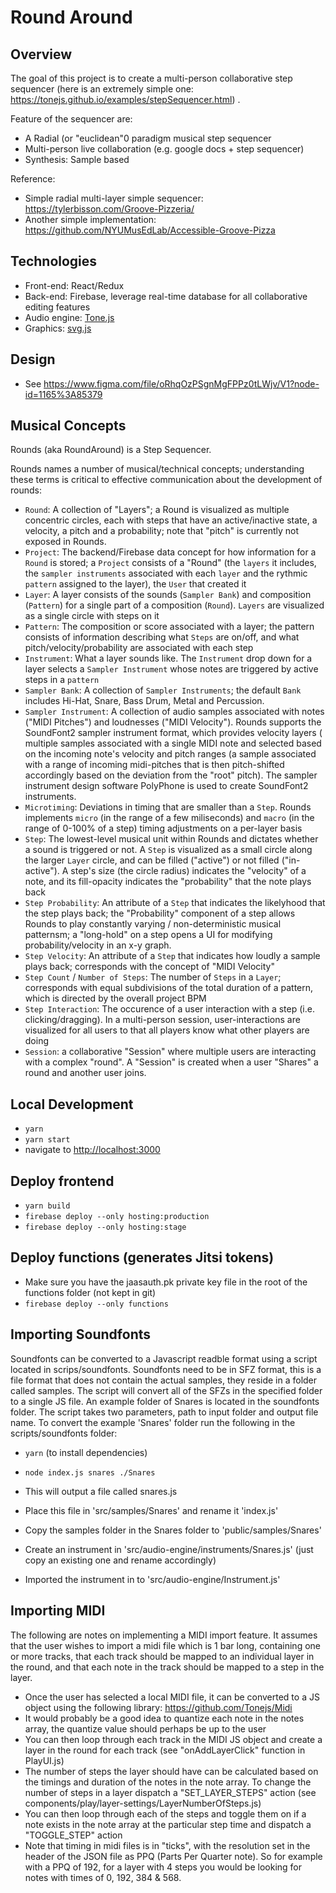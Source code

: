 # Round Around

## Overview

The goal of this project is to create a multi-person collaborative step sequencer (here is an extremely simple one: https://tonejs.github.io/examples/stepSequencer.html) .

Feature of the sequencer are:

- A Radial (or "euclidean"0 paradigm musical step sequencer
- Multi-person live collaboration (e.g. google docs + step sequencer)
- Synthesis: Sample based

Reference:

- Simple radial multi-layer simple sequencer: https://tylerbisson.com/Groove-Pizzeria/
- Another simple implementation: https://github.com/NYUMusEdLab/Accessible-Groove-Pizza

## Technologies

- Front-end: React/Redux 
- Back-end: Firebase, leverage real-time database for all collaborative editing features
- Audio engine: [Tone.js](https://tonejs.github.io/#:~:text=js-,Tone.,of%20the%20Web%20Audio%20API.)
- Graphics: [svg.js](https://svgjs.com/docs/3.0/)

## Design
- See https://www.figma.com/file/oRhqOzPSgnMgFPPz0tLWjv/V1?node-id=1165%3A85379 


## Musical Concepts

Rounds (aka RoundAround) is a Step Sequencer.

Rounds names a number of musical/technical concepts; understanding these terms is critical to effective communication about the development of rounds:

- `Round`: A collection of "Layers"; a Round is visualized as multiple concentric circles, each with steps that have an active/inactive state, a velocity, a pitch and a probability; note that "pitch" is currently not exposed in Rounds.
- `Project`: The backend/Firebase data concept for how information for a `Round` is stored; a `Project` consists of a "Round" (the `layers` it includes, the `sampler instruments` associated with each `layer` and the rythmic `pattern` assigned to the layer), the `User` that created it
- `Layer`: A layer consists of the sounds (`Sampler Bank`) and composition (`Pattern`) for a single part of a composition (`Round`). `Layers` are visualized as a single circle with steps on it
- `Pattern`: The composition or score associated with a layer; the pattern consists of information describing what `Steps` are on/off, and what pitch/velocity/probability are associated with each step
- `Instrument`: What a layer sounds like. The `Instrument` drop down for a layer selects a `Sampler Instrument` whose notes are triggered by active steps in a `pattern`
- `Sampler Bank`: A collection of `Sampler Instruments`; the default `Bank` includes Hi-Hat, Snare, Bass Drum, Metal and Percussion.
- `Sampler Instrument`: A collection of audio samples associated with notes ("MIDI Pitches") and loudnesses ("MIDI Velocity"). Rounds supports the SoundFont2 sampler instrument format, which provides velocity layers ( multiple samples associated with a single MIDI note and selected based on the incoming note's velocity and pitch ranges (a sample associated with a range of incoming midi-pitches that is then pitch-shifted accordingly based on the deviation from the "root" pitch). The sampler instrument design software PolyPhone is used to create SoundFont2 instruments.
- `Microtiming`: Deviations in timing that are smaller than a `Step`. Rounds implements `micro` (in the range of a few miliseconds) and `macro` (in the range of 0-100% of a step) timing adjustments on a per-layer basis
- `Step`: The lowest-level musical unit within Rounds and dictates whether a sound is triggered or not. A `Step` is visualized as a small circle along the larger `Layer` circle, and can be filled ("active") or not filled ("in-active"). A step's size (the circle radius) indicates the "velocity" of a note, and its fill-opacity indicates the "probability" that the note plays back
- `Step Probability`: An attribute of a `Step` that indicates the likelyhood that the step plays back; the "Probability" component of a step allows Rounds to play constantly varying / non-deterministic musical patternsm; a "long-hold" on a step opens a UI for modifying probability/velocity in an x-y graph.
- `Step Velocity`: An attribute of a `Step` that indicates how loudly a sample plays back; corresponds with the concept of "MIDI Velocity"
- `Step Count` / `Number of Steps`: The number of `Steps` in a `Layer`; corresponds with equal subdivisions of the total duration of a pattern, which is directed by the overall project BPM
- `Step Interaction`: The occurence of a user interaction with a step (i.e. clicking/dragging). In a multi-person session, user-interactions are visualized for all users to that all players know what other players are doing
- `Session`: a collaborative "Session" where multiple users are interacting with a complex "round". A "Session" is created when a user "Shares" a round and another user joins.

## Local Development

- `yarn`
- `yarn start`
- navigate to [http://localhost:3000](http://localhost:3000)

## Deploy frontend
-  `yarn build`
-  `firebase deploy --only hosting:production`
-  `firebase deploy --only hosting:stage`

## Deploy functions (generates Jitsi tokens)

- Make sure you have the jaasauth.pk private key file in the root of the functions folder (not kept in git)
- `firebase deploy --only functions`

## Importing Soundfonts

Soundfonts can be converted to a Javascript readble format using a script located in scrips/soundfonts. Soundfonts need to be in SFZ format, this is a file format that does not contain the actual samples, they reside in a folder called samples. The script will convert all of the SFZs in the specified folder to a single JS file. An example folder of Snares is located in the soundfonts folder. The script takes two parameters, path to input folder and output file name. To convert the example 'Snares' folder run the following in the scripts/soundfonts folder:

- `yarn` (to install dependencies)
- `node index.js snares ./Snares`

- This will output a file called snares.js
- Place this file in 'src/samples/Snares' and rename it 'index.js'
- Copy the samples folder in the Snares folder to 'public/samples/Snares'
- Create an instrument in 'src/audio-engine/instruments/Snares.js' (just copy an existing one and rename accordingly)
- Imported the instrument in to 'src/audio-engine/Instrument.js'

## Importing MIDI

The following are notes on implementing a MIDI import feature. It assumes that the user wishes to import a midi file which is 1 bar long, containing one or more tracks, that each track should be mapped to an individual layer in the round, and that each note in the track should be mapped to a step in the layer.

- Once the user has selected a local MIDI file, it can be converted to a JS object using the following library: https://github.com/Tonejs/Midi
- It would probably be a good idea to quantize each note in the notes array, the quantize value should perhaps be up to the user
- You can then loop through each track in the MIDI JS object and create a layer in the round for each track (see "onAddLayerClick" function in PlayUI.js)
- The number of steps the layer should have can be calculated based on the timings and duration of the notes in the note array. To change the number of steps in a layer dispatch a "SET_LAYER_STEPS" action (see components/play/layer-settings/LayerNumberOfSteps.js)
- You can then loop through each of the steps and toggle them on if a note exists in the note array at the particular step time and dispatch a "TOGGLE_STEP" action
- Note that timing in midi files is in "ticks", with the resolution set in the header of the JSON file as PPQ (Parts Per Quarter note). So for example with a PPQ of 192, for a layer with 4 steps you would be looking for notes with times of 0, 192, 384 & 568.
